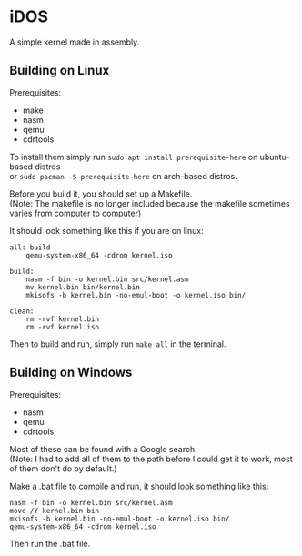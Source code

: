 # iDOS

A simple kernel made in assembly.

## Building on Linux
Prerequisites:
- make
- nasm
- qemu
- cdrtools

To install them simply run `sudo apt install prerequisite-here` on ubuntu-based distros<br>or `sudo pacman -S prerequisite-here` on arch-based distros.

Before you build it, you should set up a Makefile.<br>
(Note: The makefile is no longer included because the makefile sometimes varies from computer to computer)

It should look something like this if you are on linux: 
```
all: build
	qemu-system-x86_64 -cdrom kernel.iso

build:
	nasm -f bin -o kernel.bin src/kernel.asm
	mv kernel.bin bin/kernel.bin
	mkisofs -b kernel.bin -no-emul-boot -o kernel.iso bin/
	
clean:
	rm -rvf kernel.bin
	rm -rvf kernel.iso
```

Then to build and run, simply run `make all` in the terminal.

## Building on Windows
Prerequisites:
- nasm
- qemu
- cdrtools

Most of these can be found with a Google search.<br>
(Note: I had to add all of them to the path before I could get it to work, most of them don't do by default.)

Make a .bat file to compile and run, it should look something like this:
```
nasm -f bin -o kernel.bin src/kernel.asm
move /Y kernel.bin bin
mkisofs -b kernel.bin -no-emul-boot -o kernel.iso bin/
qemu-system-x86_64 -cdrom kernel.iso
```
Then run the .bat file.

